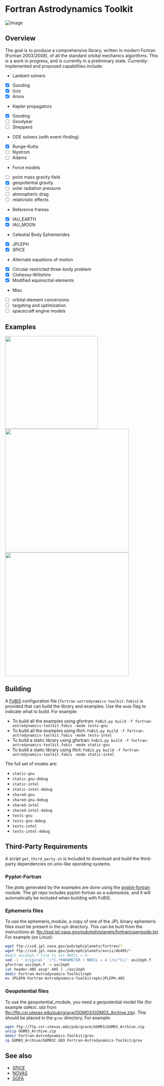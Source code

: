 Fortran Astrodynamics Toolkit
=============================

![Image](https://raw.githubusercontent.com/jacobwilliams/Fortran-Astrodynamics-Toolkit/master/tests/pork_chop/pork_chop.png)

## Overview

The goal is to produce a comprehensive library, written in modern Fortran (Fortran 2003/2008), of all the standard orbital mechanics algorithms.  This is a work in progress, and is currently in a preliminary state.  Currently-implemented and proposed capabilities include:

 * Lambert solvers
  - [x] Gooding
  - [x] Izzo
  - [x] Arora
 * Kepler propagators
  - [x] Gooding
  - [ ] Goodyear
  - [ ] Shepperd
 * ODE solvers (with event-finding)
  - [x] Runge-Kutta
  - [ ] Nystrom
  - [ ] Adams
 * Force models
  - [ ] point mass gravity field
  - [x] geopotential gravity
  - [ ] solar radiation pressure
  - [ ] atmospheric drag
  - [ ] relativistic effects
 * Reference frames
  - [x] IAU_EARTH
  - [x] IAU_MOON
 * Celestial Body Ephemerides
  - [x] JPLEPH
  - [x] SPICE
 * Alternate equations of motion
  - [x] Circular restricted three-body problem
  - [x] Clohessy-Wiltshire
  - [x] Modified equinoctial elements
 * Misc
  - [ ] orbital element conversions
  - [ ] targeting and optimization
  - [ ] spacecraft engine models

## Examples

<a href="https://github.com/jacobwilliams/Fortran-Astrodynamics-Toolkit/tree/master/tests/crtbp"><img src="https://github.com/jacobwilliams/Fortran-Astrodynamics-Toolkit/blob/master/tests/crtbp/crtbp_test.png" align="center" height="300"></a>
<a href="https://github.com/jacobwilliams/Fortran-Astrodynamics-Toolkit/tree/master/tests/gravity"><img src="https://github.com/jacobwilliams/Fortran-Astrodynamics-Toolkit/blob/master/tests/gravity/trajectory.png" align="center" height="400"></a>
<a href="https://github.com/jacobwilliams/Fortran-Astrodynamics-Toolkit/tree/master/tests/dro"><img src="https://github.com/jacobwilliams/Fortran-Astrodynamics-Toolkit/blob/master/tests/dro/dros.png" align="center" height="400"></a>

## Building

A [FoBiS](https://github.com/szaghi/FoBiS) configuration file (`fortran-astrodynamics-toolkit.fobis`) is provided that can build the library and examples. Use the `mode` flag to indicate what to build. For example:

* To build all the examples using gfortran: `FoBiS.py build -f fortran-astrodynamics-toolkit.fobis -mode tests-gnu`
* To build all the examples using ifort: `FoBiS.py build -f fortran-astrodynamics-toolkit.fobis -mode tests-intel`
* To build a static library using gfortran: `FoBiS.py build -f fortran-astrodynamics-toolkit.fobis -mode static-gnu`
* To build a static library using ifort: `FoBiS.py build -f fortran-astrodynamics-toolkit.fobis -mode static-intel`

The full set of modes are:

* `static-gnu`
* `static-gnu-debug`
* `static-intel`
* `static-intel-debug`
* `shared-gnu`
* `shared-gnu-debug`
* `shared-intel`
* `shared-intel-debug`
* `tests-gnu`
* `tests-gnu-debug`
* `tests-intel`
* `tests-intel-debug`

## Third-Party Requirements

A script `get_third_party.sh` is included to download and build the third-party dependencies on unix-like operating systems.

### Pyplot-Fortran

The plots generated by the examples are done using the [pyplot-fortran](https://github.com/jacobwilliams/pyplot-fortran) module. The git repo includes pyplot-fortran as a submodule, and it will automatically be included when building with FoBiS.

### Ephemeris files

To use the ephemeris_module, a copy of one of the JPL binary ephemeris files must be present in the ```eph``` directory.  This can be built from the instructions at: ftp://ssd.jpl.nasa.gov/pub/eph/planets/fortran/userguide.txt.  For example (on Linux):
```bash
wget ftp://ssd.jpl.nasa.gov/pub/eph/planets/fortran/*
wget ftp://ssd.jpl.nasa.gov/pub/eph/planets/ascii/de405/*
#edit asc2eph.f file to set NRECL = 4:
sed -i '_original' '/^C.*PARAMETER ( NRECL = 4 )/s/^C//' asc2eph.f
gfortran asc2eph.f -o asc2eph
cat header.405 ascp*.405 | ./asc2eph
mkdir Fortran-Astrodynamics-Toolkit/eph
mv JPLEPH Fortran-Astrodynamics-Toolkit/eph/JPLEPH.405
```

### Geopotential files

To use the geopotential_module, you need a geopotential model file (for example ```GGM03C.GEO``` from ftp://ftp.csr.utexas.edu/pub/grace/GGM03/GGM03_Archive.zip). This should be placed in the ```grav``` directory.  For example:
```bash
wget ftp://ftp.csr.utexas.edu/pub/grace/GGM03/GGM03_Archive.zip
unzip GGM03_Archive.zip
mkdir Fortran-Astrodynamics-Toolkit/grav
cp GGM03_Archive/GGM03C.GEO Fortran-Astrodynamics-Toolkit/grav
```

## See also

 * [SPICE](http://naif.jpl.nasa.gov/naif/toolkit.html)
 * [NOVAS](http://aa.usno.navy.mil/software/novas/novas_info.php)
 * [SOFA](http://www.iausofa.org)
